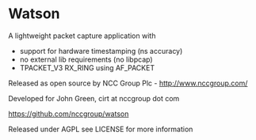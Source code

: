 Watson
======================
A lightweight packet capture application with

* support for hardware timestamping (ns accuracy)
* no external lib requirements (no libpcap)
* TPACKET_V3 RX_RING using AF_PACKET

Released as open source by NCC Group Plc - http://www.nccgroup.com/

Developed for John Green, cirt at nccgroup dot com

https://github.com/nccgroup/watson

Released under AGPL see LICENSE for more information




